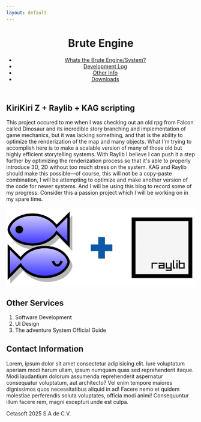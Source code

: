 ```yaml
---
layout: default
---
```


<header>
    <div>
        <h1>Brute Engine</h1>
    </div>
    <nav>
        <ul>
            <li><a href="#"> Whats the Brute Engine/System?</a></li>
            <li><a href="#"> Development Log</a></li>
            <li><a href="#"> Other Info </a></li>
            <li><a href="#"> Downloads </a></li>
        </ul>
    </nav>
</header>
<main>
    <section>
        <h2>KiriKiri Z + Raylib + KAG scripting</h2>
        <p>
            This project occured to me when I was checking out an old rpg from Falcon called Dinosaur and its incredible story branching and implementation of game mechanics,
            but it was lacking something, and that is the ability to optimize the renderization of the map and many objects. What I'm trying to accomplish here is to make a 
            scalable version of many of those old but highly efficient storytelling systems. With Raylib I believe I can push it a step further by optimizing the renderization 
            process so that it's able to properly introduce 3D, 2D without too much stress on the system. KAG and Raylib should make this possible—of course, this will not be a copy-paste combination, 
            I will be attempting to optimize and make another version of the code for newer systems. And I will be using this blog to record some of my progress. Consider this a passion project which I will be working on in my spare time.
        </p>
        <p align="center">
            <img src="assets/images/Untitled(1).png" alt="Brute Engine Screenshot">
        </p>
    </section>
    <section id="Oservices">
        <h2>Other Services</h2>
        <ol>
            <li>Software Development</li>
            <li>UI Design</li>
            <li>The adventure System Official Guide</li>
        </ol>
    </section>
    <section>
        <h2>Contact Information</h2>
        <p>Lorem, ipsum dolor sit amet consectetur adipisicing elit. Iure voluptatum aperiam modi harum ullam, ipsum numquam quas sed reprehenderit itaque. Modi laudantium dolorum assumenda reprehenderit aspernatur consequatur voluptatum, aut architecto?
        Vel enim tempore maiores dignissimos quos necessitatibus aliquid in ad! Facere nemo et quidem molestiae perferendis soluta voluptates, officia modi animi! Consequuntur illum facere rem, magni excepturi unde est culpa.</p>
    </section>
</main>
<footer>
    Cetasoft 2025 S.A de C.V.
</footer>
